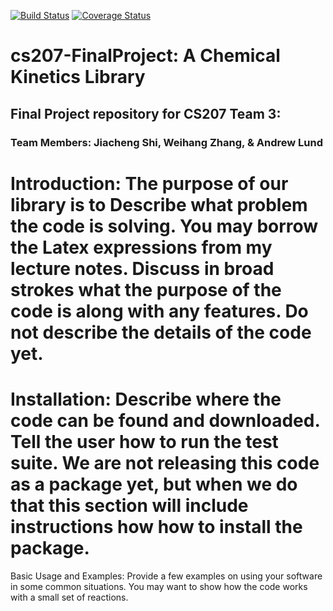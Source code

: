 [![Build Status](https://travis-ci.org/cs207team3/cs207-FinalProject.svg?branch=master)](https://travis-ci.org/cs207team3/cs207-FinalProject.svg?branch=master)
[![Coverage Status](https://coveralls.io/repos/github/cs207team3/cs207-FinalProject/badge.svg?branch=master)](https://coveralls.io/github/cs207team3/cs207-FinalProject?branch=master)

# cs207-FinalProject: A Chemical Kinetics Library
## Final Project repository for CS207 Team 3:
### Team Members: Jiacheng Shi, Weihang Zhang, & Andrew Lund

Introduction: The purpose of our library is to Describe what problem the code is solving. You may borrow the Latex expressions from my lecture notes. Discuss in broad strokes what the purpose of the code is along with any features. Do not describe the details of the code yet.
============

Installation: Describe where the code can be found and downloaded. Tell the user how to run the test suite. We are not releasing this code as a package yet, but when we do that this section will include instructions how how to install the package.
=============

Basic Usage and Examples: Provide a few examples on using your software in some common situations. You may want to show how the code works with a small set of reactions.
